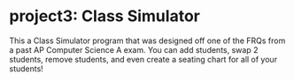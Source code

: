 # project3: Class Simulator
This a Class Simulator program that was designed off one of the FRQs from a past AP Computer Science A exam.
You can add students, swap 2 students, remove students, and even create a seating chart for all of your students!
